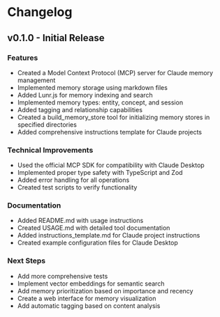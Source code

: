 # Changelog

## v0.1.0 - Initial Release

### Features
- Created a Model Context Protocol (MCP) server for Claude memory management
- Implemented memory storage using markdown files
- Added Lunr.js for memory indexing and search
- Implemented memory types: entity, concept, and session
- Added tagging and relationship capabilities
- Created a build_memory_store tool for initializing memory stores in specified directories
- Added comprehensive instructions template for Claude projects

### Technical Improvements
- Used the official MCP SDK for compatibility with Claude Desktop
- Implemented proper type safety with TypeScript and Zod
- Added error handling for all operations
- Created test scripts to verify functionality

### Documentation
- Added README.md with usage instructions
- Created USAGE.md with detailed tool documentation
- Added instructions_template.md for Claude project instructions
- Created example configuration files for Claude Desktop

### Next Steps
- Add more comprehensive tests
- Implement vector embeddings for semantic search
- Add memory prioritization based on importance and recency
- Create a web interface for memory visualization
- Add automatic tagging based on content analysis 